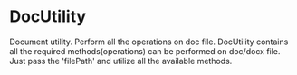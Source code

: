 # DocUtility
Document utility. Perform all the operations on doc file.
DocUtility contains all the required methods(operations) can be performed on doc/docx file. Just pass the 'filePath' and utilize all the available methods.
